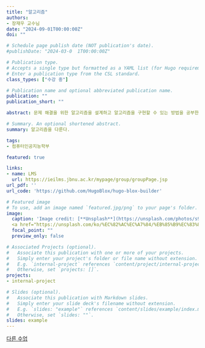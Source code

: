 ```yaml
---
title: "알고리즘"
authors:
- 장재우 교수님
date: "2024-09-01T00:00:00Z"
doi: ""

# Schedule page publish date (NOT publication's date).
#publishDate: "2024-03-0  1T00:00:00Z"

# Publication type.
# Accepts a single type but formatted as a YAML list (for Hugo requirements).
# Enter a publication type from the CSL standard.
class_types: ["수강 중"]

# Publication name and optional abbreviated publication name.
publication: ""
publication_short: ""

abstract: 문제 해결을 위한 알고리즘을 설계하고 알고리즘을 구현할 수 있는 방법을 공부한다.

# Summary. An optional shortened abstract.
summary: 알고리즘을 다룬다.

tags:
- 컴퓨터인공지능학부

featured: true

links:
- name: LMS
  url: https://ieilms.jbnu.ac.kr/mypage/group/groupPage.jsp
url_pdf: ''
url_code: 'https://github.com/HugoBlox/hugo-blox-builder'

# Featured image
# To use, add an image named `featured.jpg/png` to your page's folder. 
image:
  caption: 'Image credit: [**Unsplash**](https://unsplash.com/photos/s9CC2SKySJM)'
  <a href="https://unsplash.com/ko/%EC%82%AC%EC%A7%84/%EB%85%B9%EC%83%89%EA%B3%BC-%EA%B2%80%EC%9D%80%EC%83%89-%EC%A4%84%EB%AC%B4%EB%8A%AC-%EC%A7%81%EB%AC%BC-gcgves5H_Ac?utm_content=creditCopyText&utm_medium=referral&utm_source=unsplash">Unsplash</a>의<a href="https://unsplash.com/ko/@markusspiske?utm_content=creditCopyText&utm_medium=referral&utm_source=unsplash">Markus Spiske</a>
  focal_point: ""
  preview_only: false

# Associated Projects (optional).
#   Associate this publication with one or more of your projects.
#   Simply enter your project's folder or file name without extension.
#   E.g. `internal-project` references `content/project/internal-project/index.md`.
#   Otherwise, set `projects: []`.
projects:
- internal-project

# Slides (optional).
#   Associate this publication with Markdown slides.
#   Simply enter your slide deck's filename without extension.
#   E.g. `slides: "example"` references `content/slides/example/index.md`.
#   Otherwise, set `slides: ""`.
slides: example
---
```


[다른 수업](/publication/algor/) 
